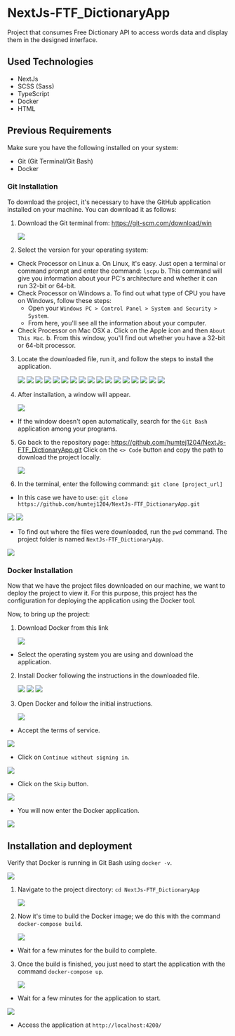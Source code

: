 # NextJs-FTF_DictionaryApp
Project that consumes Free Dictionary API to access words data and display them in the designed interface.

## Used Technologies
* NextJs
* SCSS (Sass)
* TypeScript
* Docker
* HTML
## Previous Requirements
Make sure you have the following installed on your system:
* Git (Git Terminal/Git Bash)
* Docker
### Git Installation
To download the project, it's necessary to have the GitHub application installed on your machine. You can download it as follows:
1. Download the Git terminal from: https://git-scm.com/download/win
   
   ![](https://raw.githubusercontent.com/humtej1204/FTF_Test/main/assets/git_step_01.png)
   
2. Select the version for your operating system:
  * Check Processor on Linux
    a. On Linux, it's easy. Just open a terminal or command prompt and enter the command: `lscpu`
    b. This command will give you information about your PC's architecture and whether it can run 32-bit or 64-bit.
  * Check Processor on Windows
    a. To find out what type of CPU you have on Windows, follow these steps:
      - Open your `Windows PC > Control Panel > System and Security > System`.
      - From here, you'll see all the information about your computer.
  * Check Processor on Mac OSX
    a. Click on the Apple icon and then `About This Mac`.
    b. From this window, you'll find out whether you have a 32-bit or 64-bit processor.
3. Locate the downloaded file, run it, and follow the steps to install the application.

   ![](https://raw.githubusercontent.com/humtej1204/FTF_Test/main/assets/git_step_02.png)
   ![](https://raw.githubusercontent.com/humtej1204/FTF_Test/main/assets/git_step_03.png)
   ![](https://raw.githubusercontent.com/humtej1204/FTF_Test/main/assets/git_step_04.png)
   ![](https://raw.githubusercontent.com/humtej1204/FTF_Test/main/assets/git_step_05.png)
   ![](https://raw.githubusercontent.com/humtej1204/FTF_Test/main/assets/git_step_06.png)
   ![](https://raw.githubusercontent.com/humtej1204/FTF_Test/main/assets/git_step_07.png)
   ![](https://raw.githubusercontent.com/humtej1204/FTF_Test/main/assets/git_step_08.png)
   ![](https://raw.githubusercontent.com/humtej1204/FTF_Test/main/assets/git_step_09.png)
   ![](https://raw.githubusercontent.com/humtej1204/FTF_Test/main/assets/git_step_10.png)
   ![](https://raw.githubusercontent.com/humtej1204/FTF_Test/main/assets/git_step_11.png)
   ![](https://raw.githubusercontent.com/humtej1204/FTF_Test/main/assets/git_step_12.png)
   ![](https://raw.githubusercontent.com/humtej1204/FTF_Test/main/assets/git_step_13.png)
   ![](https://raw.githubusercontent.com/humtej1204/FTF_Test/main/assets/git_step_14.png)
   ![](https://raw.githubusercontent.com/humtej1204/FTF_Test/main/assets/git_step_15.png)
   ![](https://raw.githubusercontent.com/humtej1204/FTF_Test/main/assets/git_step_16.png)
   ![](https://raw.githubusercontent.com/humtej1204/FTF_Test/main/assets/git_step_17.png)
   ![](https://raw.githubusercontent.com/humtej1204/FTF_Test/main/assets/git_step_18.png)

4. After installation, a window will appear.

   ![](https://raw.githubusercontent.com/humtej1204/FTF_Test/main/assets/git_step_19.png)
   
  * If the window doesn't open automatically, search for the `Git Bash` application among your programs.
5. Go back to the repository page:
  https://github.com/humtej1204/NextJs-FTF_DictionaryApp.git
  Click on the `<> Code` button and copy the path to download the project locally.

   ![](https://raw.githubusercontent.com/humtej1204/FTF_Test/main/assets/git_step_20.png)
   
6. In the terminal, enter the following command: `git clone [project_url]`
  * In this case we have to use: `git clone https://github.com/humtej1204/NextJs-FTF_DictionaryApp.git`
    
   ![](https://raw.githubusercontent.com/humtej1204/FTF_Test/main/assets/git_step_21.png)
   ![](https://raw.githubusercontent.com/humtej1204/FTF_Test/main/assets/git_step_22.png)
   
  * To find out where the files were downloaded, run the `pwd` command. The project folder is named `NextJs-FTF_DictionaryApp`.
    
   ![](https://raw.githubusercontent.com/humtej1204/FTF_Test/main/assets/git_step_23.png)

### Docker Installation
Now that we have the project files downloaded on our machine, we want to deploy the project to view it. For this purpose, this project has the configuration for deploying the application using the Docker tool.

Now, to bring up the project:

1. Download Docker from this link
   
   ![](https://github.com/humtej1204/FTF_Test/blob/main/assets/docker_step_01.png)
   
  * Select the operating system you are using and download the application.
2. Install Docker following the instructions in the downloaded file.

   ![](https://github.com/humtej1204/FTF_Test/blob/main/assets/docker_step_02.png)
   ![](https://github.com/humtej1204/FTF_Test/blob/main/assets/docker_step_03.png)
   ![](https://github.com/humtej1204/FTF_Test/blob/main/assets/docker_step_04.png)
   
3. Open Docker and follow the initial instructions.

   ![](https://github.com/humtej1204/FTF_Test/blob/main/assets/docker_step_05.png)
   
  * Accept the terms of service.
    
   ![](https://github.com/humtej1204/FTF_Test/blob/main/assets/docker_step_06.png)

  * Click on `Continue without signing in`.
    
   ![](https://github.com/humtej1204/FTF_Test/blob/main/assets/docker_step_07.png)
   
  * Click on the `Skip` button.
    
   ![](https://github.com/humtej1204/FTF_Test/blob/main/assets/docker_step_08.png)

  * You will now enter the Docker application.
    
   ![](https://github.com/humtej1204/FTF_Test/blob/main/assets/docker_step_09.png)


## Installation and deployment
Verify that Docker is running in Git Bash using `docker -v`.

   ![](https://github.com/humtej1204/FTF_Test/blob/main/assets/deploy_step_01.png)

1. Navigate to the project directory: `cd NextJs-FTF_DictionaryApp`
   
   ![](https://github.com/humtej1204/FTF_Test/blob/main/assets/deploy_step_02.png)

2. Now it's time to build the Docker image; we do this with the command `docker-compose build`.
    
   ![](https://github.com/humtej1204/FTF_Test/blob/main/assets/deploy_step_07.png)

  * Wait for a few minutes for the build to complete.
3. Once the build is finished, you just need to start the application with the command `docker-compose up`.
    
   ![](https://github.com/humtej1204/FTF_Test/blob/main/assets/deploy_step_08.png)

  * Wait for a few minutes for the application to start.
    
   ![](https://github.com/humtej1204/FTF_Test/blob/main/assets/deploy_step_09.png)

  * Access the application at
    `http://localhost:4200/`

